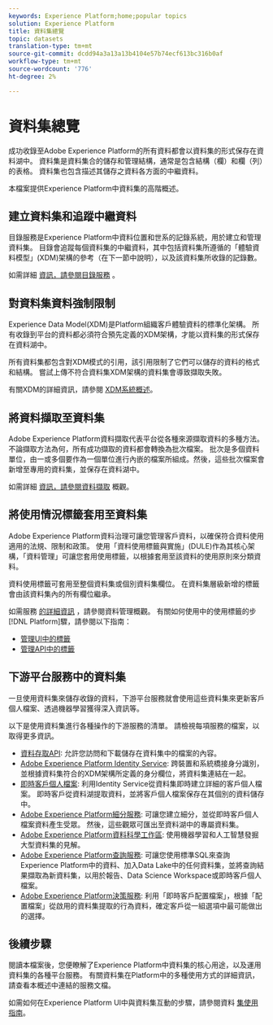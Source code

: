 ```yaml
---
keywords: Experience Platform;home;popular topics
solution: Experience Platform
title: 資料集總覽
topic: datasets
translation-type: tm+mt
source-git-commit: dcdd94a3a13a13b4104e57b74ecf613bc316b0af
workflow-type: tm+mt
source-wordcount: '776'
ht-degree: 2%

---
```



# 資料集總覽

成功收錄至Adobe Experience Platform的所有資料都會以資料集的形式保存在資料湖中。 資料集是資料集合的儲存和管理結構，通常是包含結構（欄）和欄（列）的表格。 資料集也包含描述其儲存之資料各方面的中繼資料。

本檔案提供Experience Platform中資料集的高階概述。

## 建立資料集和追蹤中繼資料

目錄服務是Experience Platform中資料位置和世系的記錄系統，用於建立和管理資料集。 目錄會追蹤每個資料集的中繼資料，其中包括資料集所遵循的「體驗資料模型」(XDM)架構的參考（在下一節中說明），以及該資料集所收錄的記錄數。

如需詳細 [資訊，請參閱目錄服務](../home.md) 。

## 對資料集資料強制限制

Experience Data Model(XDM)是Platform組織客戶體驗資料的標準化架構。 所有收錄到平台的資料都必須符合預先定義的XDM架構，才能以資料集的形式保存在資料湖中。

所有資料集都包含對XDM模式的引用，該引用限制了它們可以儲存的資料的格式和結構。 嘗試上傳不符合資料集XDM架構的資料集會導致擷取失敗。

有關XDM的詳細資訊，請參閱 [XDM系統概述](../../xdm/home.md)。

## 將資料擷取至資料集

Adobe Experience Platform資料擷取代表平台從各種來源擷取資料的多種方法。 不論擷取方法為何，所有成功擷取的資料都會轉換為批次檔案。 批次是多個資料單位，由一或多個要作為一個單位進行內嵌的檔案所組成。然後，這些批次檔案會新增至專用的資料集，並保存在資料湖中。

如需詳細 [資訊，請參閱資料擷取](../../ingestion/home.md) 概觀。

## 將使用情況標籤套用至資料集

Adobe Experience Platform資料治理可讓您管理客戶資料，以確保符合資料使用適用的法規、限制和政策。 使用「資料使用標籤與實施」(DULE)作為其核心架構，「資料管理」可讓您套用使用標籤，以根據套用至該資料的使用原則來分類資料。

資料使用標籤可套用至整個資料集或個別資料集欄位。 在資料集層級新增的標籤會由該資料集內的所有欄位繼承。

如需服務 [的詳細資訊](../../data-governance/home.md) ，請參閱資料管理概觀。 有關如何使用中的使用標籤的步 [!DNL Platform]驟，請參閱以下指南：

* [管理UI中的標籤](../../data-governance/labels/user-guide.md)
* [管理API中的標籤](../../data-governance/labels/api.md)

## 下游平台服務中的資料集

一旦使用資料集來儲存收錄的資料，下游平台服務就會使用這些資料集來更新客戶個人檔案、透過機器學習獲得深入資訊等。

以下是使用資料集進行各種操作的下游服務的清單。 請檢視每項服務的檔案，以取得更多資訊。

* [資料存取API](../../data-access/home.md): 允許您訪問和下載儲存在資料集中的檔案的內容。
* [Adobe Experience Platform Identity Service](../../identity-service/home.md): 跨裝置和系統橋接身分識別，並根據資料集符合的XDM架構所定義的身分欄位，將資料集連結在一起。
* [即時客戶個人檔案](../../profile/home.md): 利用Identity Service從資料集即時建立詳細的客戶個人檔案。 即時客戶從資料湖提取資料，並將客戶個人檔案保存在其個別的資料儲存中。
* [Adobe Experience Platform細分服務](../../segmentation/home.md): 可讓您建立細分，並從即時客戶個人檔案資料產生受眾。 然後，這些觀眾可匯出至資料湖中的專屬資料集。
* [Adobe Experience Platform資料科學工作區](../../data-science-workspace/home.md): 使用機器學習和人工智慧發掘大型資料集的見解。
* [Adobe Experience Platform查詢服務](../../query-service/home.md): 可讓您使用標準SQL來查詢Experience Platform中的資料、加入Data Lake中的任何資料集，並將查詢結果擷取為新資料集，以用於報告、Data Science Workspace或即時客戶個人檔案。
* [Adobe Experience Platform決策服務](../../decisioning-service/home.md): 利用「即時客戶配置檔案」，根據「配置檔案」從啟用的資料集提取的行為資料，確定客戶從一組選項中最可能做出的選擇。

## 後續步驟

閱讀本檔案後，您便瞭解了Experience Platform中資料集的核心用途，以及運用資料集的各種平台服務。 有關資料集在Platform中的多種使用方式的詳細資訊，請查看本概述中連結的服務文檔。

如需如何在Experience Platform UI中與資料集互動的步驟，請參閱資料 [集使用指南](user-guide.md)。